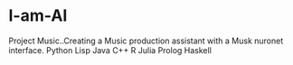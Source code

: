 # I-am-AI
Project Music..Creating a Music production assistant with a Musk nuronet interface.  Python  Lisp  Java  C++  R  Julia Prolog Haskell 
